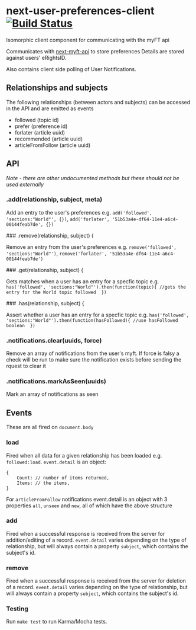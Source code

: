 # next-user-preferences-client [![Build Status](https://travis-ci.org/Financial-Times/next-myft-client.svg?branch=no-unecessary-writes)](https://travis-ci.org/Financial-Times/next-myft-client)
Isomorphic client component for communicating with the myFT api

Communicates with
[next-myft-api](http://github.com/Financial-Times/next-myft-api)
to store preferences Details are stored against users' eRightsID.

Also contains client side polling of User Notifications.

## Relationships and subjects

The following relationships (between actors and subjects) can be accessed in the API and are emitted as events

* followed (topic id)
* prefer (preference id)
* forlater (article uuid)
* recommended (article uuid)
* articleFromFollow (article uuid)

## API

*Note - there are other undocumented methods but these should not be used externally*

### .add(relationship, subject, meta)

Add an entry to the user's preferences e.g. `add('followed', 'sections:"World"', {})`, `add('forlater', '51b53a4e-df64-11e4-a6c4-00144feab7de', {})`

### .remove(relationship, subject) {

Remove an entry from the user's preferences e.g. `remove('followed', 'sections:"World"')`, `remove('forlater', '51b53a4e-df64-11e4-a6c4-00144feab7de')`

### .get(relationship, subject) {

Gets matches when a user has an entry for a specfic topic e.g. `has('followed', 'sections:"World"').then(function(topic){ //gets the entry for the World topic followed  })`


### .has(relationship, subject) {

Assert whether a user has an entry for a specfic topic e.g. `has('followed', 'sections:"World"').then(function(hasFollowed){ //use hasFollowed boolean  })`


### .notifications.clear(uuids, force)

Remove an array of notifications from the user's myft. If force is falsy a check will be run to make sure the notification exists before sending the rquest to clear it

### .notifications.markAsSeen(uuids)

Mark an array of notifications as seen


## Events

These are all fired on `document.body`

### load

Fired when all data for a given relationship has been loaded e.g. `followed:load`. `event.detail` is an object:
```
{
	Count: // number of items returned,
	Items: // the items,
}
```

For `articleFromFollow` notifications event.detail is an object with 3 properties `all`, `unseen` and `new`, all of which have the above structure

### add

Fired when a successful response is received from the server for addition/editing of a record. `event.detail` varies depending on the type of relationship, but will always contain a property `subject`, which contains the subject's id.

### remove

Fired when a successful response is received from the server for deletion of a record. `event.detail` varies depending on the type of relationship, but will always contain a property `subject`, which contains the subject's id.

### Testing

Run `make test` to run Karma/Mocha tests.
